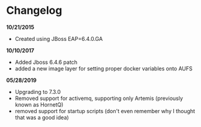 # Changelog

**10/21/2015**
- Created using JBoss EAP=6.4.0.GA

**10/10/2017**
- Added Jboss 6.4.6 patch
- added a new image layer for setting proper docker variables onto AUFS

**05/28/2019**
- Upgrading to 7.3.0
- Removed support for activemq, supporting only Artemis (previously known as HornetQ)
- removed support for startup scripts (don't even remember why I thought that was a good idea)
